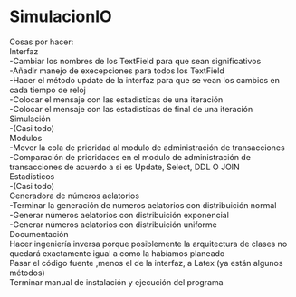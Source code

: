 # SimulacionIO
Cosas por hacer: </br>
Interfaz </br>
-Cambiar los nombres de los TextField para que sean significativos </br>
-Añadir manejo de execepciones para todos los TextField </br>
-Hacer el método update de la interfaz para que se vean los cambios en cada tiempo de reloj </br>
-Colocar el mensaje con las estadisticas de una iteración </br>
-Colocar el mensaje con las estadisticas de final de una iteración </br>
Simulación </br>
-(Casi todo) </br>
Modulos </br>
-Mover la cola de prioridad al modulo de administración de transacciones </br>
-Comparación de prioridades en el modulo de administración de transacciones   de acuerdo a si es Update, Select, DDL O JOIN </br>
Estadisticos </br>
-(Casi todo) </br>
Generadora de números aelatorios </br>
-Terminar la generación de numeros aelatorios con distribuición normal </br>
-Generar números aelatorios con distribuición exponencial </br>
-Generar números aelatorios con distribuición uniforme</br>
Documentación </br>
Hacer ingeniería inversa porque posiblemente la arquitectura de clases no quedará exactamente igual a como la habíamos planeado</br>
Pasar el código fuente ,menos el de la interfaz, a Latex (ya están algunos métodos) </br>
Terminar manual de instalación y ejecución del programa </br>
